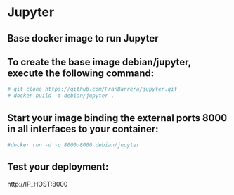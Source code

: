 # Jupyter

## Base docker image to run Jupyter

## To create the base image debian/jupyter, execute the following command:

```sh
# git clone https://github.com/FranBarrera/jupyter.git
# docker build -t debian/jupyter .
```

## Start your image binding the external ports 8000 in all interfaces to your container:

```sh
#docker run -d -p 8000:8000 debian/jupyter
```

## Test your deployment:

http://IP_HOST:8000
